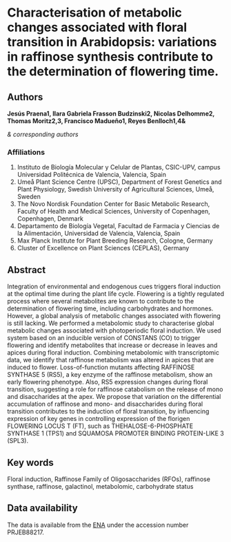 # Characterisation of metabolic changes associated with floral transition in Arabidopsis: variations in raffinose synthesis contribute to the determination of flowering time.

## Authors

**Jesús Praena1, Ilara Gabriela Frasson Budzinski2, Nicolas Delhomme2, Thomas Moritz2,3, Francisco Madueño1, Reyes Benlloch1,4&**

_& corresponding authors_ 

### Affiliations

1. Instituto de Biología Molecular y Celular de Plantas, CSIC-UPV, campus Universidad Politécnica de Valencia, Valencia, Spain
2. Umeå Plant Science Centre (UPSC), Department of Forest Genetics and Plant Physiology, Swedish University of Agricultural Sciences, Umeå, Sweden
3. The Novo Nordisk Foundation Center for Basic Metabolic Research, Faculty of Health and Medical Sciences, University of Copenhagen, Copenhagen, Denmark
4. Departamento de Biología Vegetal, Facultad de Farmacia y Ciencias de la Alimentación, Universidad de Valencia, Valencia, Spain
5. Max Planck Institute for Plant Breeding Research, Cologne, Germany
6. Cluster of Excellence on Plant Sciences (CEPLAS), Germany

## Abstract
Integration of environmental and endogenous cues triggers floral induction at the optimal time during the plant life cycle. Flowering is a tightly regulated process where several metabolites are known to contribute to the determination of flowering time, including carbohydrates and hormones. However, a global analysis of metabolic changes associated with flowering is still lacking. We performed a metabolomic study to characterise global metabolic changes associated with photoperiodic floral induction. We used system based on an inducible version of CONSTANS (CO) to trigger flowering and identify metabolites that increase or decrease in leaves and apices during floral induction. Combining metabolomic with transcriptomic data, we identify that raffinose metabolism was altered in apices that are induced to flower. Loss-of-function mutants affecting RAFFINOSE SYNTHASE 5 (RS5), a key enzyme of the raffinose metabolism, show an early flowering phenotype. Also, RS5 expression changes during floral transition, suggesting a role for raffinose catabolism on the release of mono and disaccharides at the apex. We propose that variation on the differential accumulation of raffinose and mono- and disaccharides during floral transition contributes to the induction of floral transition, by influencing expression of key genes in controlling expression of the florigen FLOWERING LOCUS T (FT), such as THEHALOSE-6-PHOSPHATE SYNTHASE 1 (TPS1) and SQUAMOSA PROMOTER BINDING PROTEIN-LIKE 3 (SPL3). 
  
## Key words 
Floral induction, Raffinose Family of Oligosaccharides (RFOs), raffinose synthase, raffinose, galactinol, metabolomic, carbohydrate status 

## Data availability

The data is available from the [ENA](https://www.ebi.ac.uk/ena/browser/home) under the accession number PRJEB88217.
